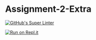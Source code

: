 # Assignment-2-Extra

[![GitHub's Super Linter](https://github.com/KaitlynIp64/Assignment-2-Extra/workflows/GitHub's%20Super%20Linter/badge.svg)](https://github.com/KaitlynIp64/Assignment-2-Extra/actions)

[![Run on Repl.it](https://repl.it/badge/github/KaitlynIp64/Assignment-2-Extra)](https://repl.it/github/KaitlynIp64/Assignment-2-Extra)
